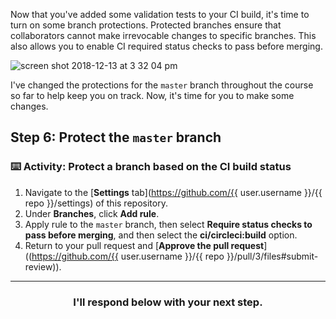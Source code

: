 Now that you've added some validation tests to your CI build, it's time to turn on some branch protections. Protected branches ensure that collaborators cannot make irrevocable changes to specific branches. This also allows you to enable CI required status checks to pass before merging.

![screen shot 2018-12-13 at 3 32 04 pm](https://user-images.githubusercontent.com/6351798/49971616-4baa7780-feec-11e8-950e-cce1985531d9.png)

I've changed the protections for the `master` branch throughout the course so far to help keep you on track. Now, it's time for you to make some changes.

## Step 6: Protect the `master` branch

### :keyboard: Activity: Protect a branch based on the CI build status

1. Navigate to the [**Settings** tab](https://github.com/{{ user.username }}/{{ repo }}/settings) of this repository.
1. Under **Branches**, click **Add rule**.
1. Apply rule to the `master` branch, then select **Require status checks to pass before merging**, and then select the **ci/circleci:build** option.
1. Return to your pull request and [**Approve the pull request**]((https://github.com/{{ user.username }}/{{ repo }}/pull/3/files#submit-review)).

<hr>
<h3 align="center">I'll respond below with your next step.</h3>
